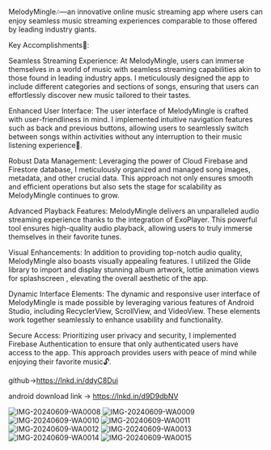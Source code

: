 MelodyMingle🎶—an innovative online music streaming app where users can enjoy seamless music streaming experiences comparable to those offered by leading industry giants.

Key Accomplishments🌟:

Seamless Streaming Experience: At MelodyMingle, users can immerse themselves in a world of music with seamless streaming capabilities akin to those found in leading industry apps. I meticulously designed the app to include different categories and sections of songs, ensuring that users can effortlessly discover new music tailored to their tastes.

Enhanced User Interface: The user interface of MelodyMingle is crafted with user-friendliness in mind. I implemented intuitive navigation features such as back and previous buttons, allowing users to seamlessly switch between songs within activities without any interruption to their music listening experience🚀.

Robust Data Management: Leveraging the power of Cloud Firebase and Firestore database, I meticulously organized and managed song images, metadata, and other crucial data. This approach not only ensures smooth and efficient operations but also sets the stage for scalability as MelodyMingle continues to grow.

Advanced Playback Features: MelodyMingle delivers an unparalleled audio streaming experience thanks to the integration of ExoPlayer. This powerful tool ensures high-quality audio playback, allowing users to truly immerse themselves in their favorite tunes.

Visual Enhancements: In addition to providing top-notch audio quality, MelodyMingle also boasts visually appealing features. I utilized the Glide library to import and display stunning album artwork, lottie animation views for splashscreen , elevating the overall aesthetic of the app.

Dynamic Interface Elements: The dynamic and responsive user interface of MelodyMingle is made possible by leveraging various features of Android Studio, including RecyclerView, ScrollView, and VideoView. These elements work together seamlessly to enhance usability and functionality.

Secure Access: Prioritizing user privacy and security, I implemented Firebase Authentication to ensure that only authenticated users have access to the app. This approach provides users with peace of mind while enjoying their favorite music🔓.

github->https://lnkd.in/ddyC8Dui


android download link -> https://lnkd.in/d9D9dbNV

![IMG-20240609-WA0008](https://github.com/Aditya10bit/MelodyMingle/assets/152096526/75108d12-a24d-456a-9661-06d0bca2789a)
![IMG-20240609-WA0009](https://github.com/Aditya10bit/MelodyMingle/assets/152096526/357afb28-25e0-4c5b-8af2-2ef2149ea2a5)
![IMG-20240609-WA0010](https://github.com/Aditya10bit/MelodyMingle/assets/152096526/287548bf-1d19-4ded-8309-562f511dee1e)
![IMG-20240609-WA0011](https://github.com/Aditya10bit/MelodyMingle/assets/152096526/5716216f-31e5-47d6-a584-f331cf542ffc)
![IMG-20240609-WA0012](https://github.com/Aditya10bit/MelodyMingle/assets/152096526/84593d2b-14c3-462f-abc6-573948b525e3)
![IMG-20240609-WA0013](https://github.com/Aditya10bit/MelodyMingle/assets/152096526/ac79f8d3-5d55-4f1b-907d-d6f1700437d0)
![IMG-20240609-WA0014](https://github.com/Aditya10bit/MelodyMingle/assets/152096526/1291b67e-ed77-4055-8521-96d356bdae17)
![IMG-20240609-WA0015](https://github.com/Aditya10bit/MelodyMingle/assets/152096526/c8c77a74-7cda-4cea-821b-604cdf19a90e)




